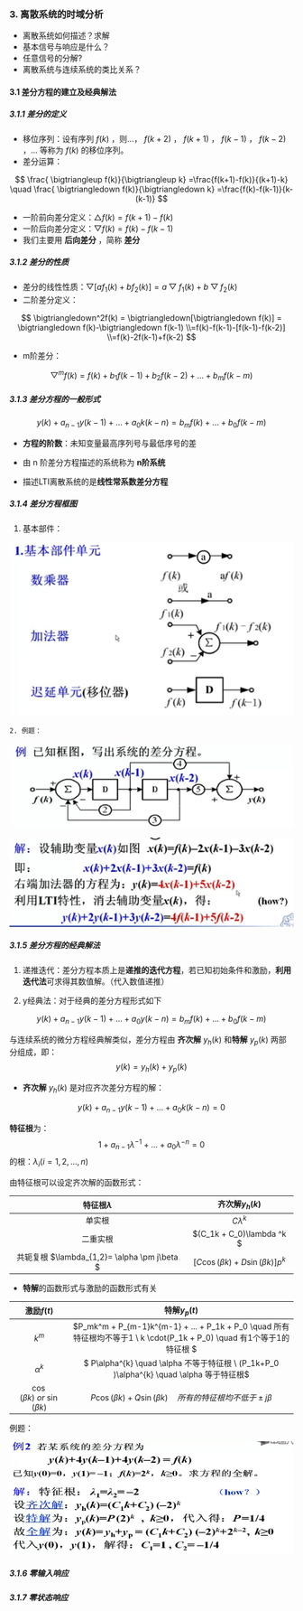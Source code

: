 ### 3. 离散系统的时域分析

- 离散系统如何描述？求解
- 基本信号与响应是什么？
- 任意信号的分解?
- 离散系统与连续系统的类比关系？

#### 3.1  差分方程的建立及经典解法

##### 3.1.1 差分的定义

- 移位序列：设有序列 $f(k)$ ，则...， $f(k+2)$ ， $f(k+1)$ ， $f(k-1)$ ， $f(k-2)$ ，... 等称为 $f(k)$ 的移位序列。
- 差分运算：

$$
\frac{ \bigtriangleup f(k)}{\bigtriangleup k}
=\frac{f(k+1)-f(k)}{(k+1)-k}
\quad
\frac{ \bigtriangledown f(k)}{\bigtriangledown k}
=\frac{f(k)-f(k-1)}{k-(k-1)}
$$

- 一阶前向差分定义：$\bigtriangleup f(k) = f(k+1)-f(k)$
- 一阶后向差分定义：$\bigtriangledown f(k) = f(k)-f(k-1)$
- 我们主要用 **后向差分** ，简称 **差分**

##### 3.1.2 差分的性质

- 差分的线性性质：$\bigtriangledown[af_1(k)+bf_2(k)] = a\bigtriangledown f_1(k)+b\bigtriangledown f_2(k)$ 
- 二阶差分定义：

$$
\bigtriangledown^2f(k) = \bigtriangledown[\bigtriangledown f(k)] 
= \bigtriangledown f(k)-\bigtriangledown f(k-1)
\\=f(k)-f(k-1)-[f(k-1)-f(k-2)]
\\=f(k)-2f(k-1)+f(k-2)
$$

- m阶差分：

$$
\bigtriangledown^mf(k) =f(k)+b_1f(k-1)+b_2f(k-2)+...+b_mf(k-m)
$$

##### 3.1.3 差分方程的一般形式

$$
y(k) + a_{n-1}y(k-1) + ... + a_0k(k-n) = b_mf(k) + ... + b_0f(k-m)
$$

 - **方程的阶数**：未知变量最高序列号与最低序号的差

 - 由 n 阶差分方程描述的系统称为 **n阶系统**

 - 描述LTI离散系统的是**线性常系数差分方程**

##### 3.1.4 差分方程框图

1. 基本部件：

![image-20220410192513726](image-20220410192513726.png)

	2. 例题：

![image-20220410192640282](image-20220410192640282.png)

![image-20220410192743673](image-20220410192743673.png)

##### 3.1.5 差分方程的经典解法

1. 递推迭代：差分方程本质上是**递推的迭代方程**，若已知初始条件和激励，**利用迭代法**可求得其数值解。（代入数值递推）

2. y经典法：对于经典的差分方程形式如下

$$
y(k) + a_{n-1}y(k-1) + ... + a_0y(k-n) = b_mf(k) + ... + b_0f(k-m)
$$

与连续系统的微分方程经典解类似，差分方程由 **齐次解**  $y_h(k)$ 和**特解** $y_p(k)$ 两部分组成，即：
$$
y(k) = y_h(k) + y_p(k)
$$

- **齐次解**  $y_h(k)$ 是对应齐次差分方程的解：

$$
y(k) + a_{n-1}y(k-1) + ... + a_0k(k-n) = 0
$$

**特征根**为：
$$
1 + a_{n-1}\lambda^{-1} + ... + a_{0}\lambda^{-n} = 0
$$
的根：$\lambda_i (i = 1,2,...,n)$

由特征根可以设定齐次解的函数形式：

|               特征根$\lambda$                |              齐次解$y_h(k)$              |
| :------------------------------------------: | :--------------------------------------: |
|                    单实根                    |               $C\lambda^k$               |
|                   二重实根                   |        $(C_1k + C_0)\lambda ^k $         |
| 共轭复根 $\lambda_{1,2}= \alpha \pm j\beta $ | $[C\cos(\beta k) + D\sin(\beta k)]p^{k}$ |

- **特解**的函数形式与激励的函数形式有关

|                激励$f(t)$                |                         特解$y_p(t)$                         |
| :--------------------------------------: | :----------------------------------------------------------: |
|                  $k^m$                   | $P_mk^m + P_{m-1}k^{m-1} + ... + P_1k + P_0  \quad 所有特征根均不等于1 \\ k \cdot(P_1k + P_0) \quad 有1个等于1的特征根 $ |
|                $\alpha^k$                | $ P\alpha^{k} \quad \alpha 不等于特征根 \\  (P_1k+P_0 )\alpha^{k} \quad \alpha 等于特征根$ |
| $\cos{(\beta k)} \ or \ \sin{(\beta k)}$ | $P \cos(\beta k) + Q\sin(\beta k) \quad 所有的特征根均不低于 \pm j \beta$ |

例题：

![image-20220410194544302](image-20220410194544302.png)

##### 3.1.6 零输入响应

##### 3.1.7 零状态响应















